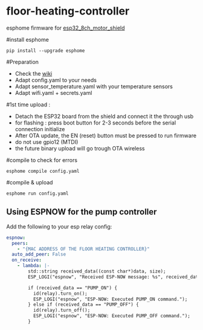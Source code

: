 # floor-heating-controller
esphome firmware for [esp32_8ch_motor_shield](https://github.com/nliaudat/esp32_8ch_motor_shield/)


#install esphome
```
pip install --upgrade esphome
```

#Preparation
* Check the [wiki](https://github.com/nliaudat/floor-heating-controller/wiki)
* Adapt config.yaml to your needs
* Adapt sensor_temperature.yaml with your temperature sensors
* Adapt wifi.yaml + secrets.yaml

#1st time upload : 
* Detach the ESP32 board from the shield and connect it the through usb
* for flashing : press boot button for 2-3 seconds before the serial connection initialize
* After OTA update, the EN (reset) button must be pressed to run firmware
* do not use gpio12 (MTDI)
* the future binary upload will go trough OTA wireless

#compile to check for errors
```
esphome compile config.yaml
```

#compile & upload
```
esphome run config.yaml
```


## Using ESPNOW for the pump controller
Add the following to your esp relay config:

``` yaml
espnow:
  peers:
    - "{MAC ADDRESS OF THE FLOOR HEATING CONTROLLER}"
  auto_add_peer: False
  on_receive:
    - lambda: |-
        std::string received_data((const char*)data, size);
        ESP_LOGI("espnow", "Received ESP-NOW message: %s", received_data.c_str());

        if (received_data == "PUMP_ON") {
          id(relay).turn_on();
          ESP_LOGI("espnow", "ESP-NOW: Executed PUMP_ON command.");
        } else if (received_data == "PUMP_OFF") {
          id(relay).turn_off();
          ESP_LOGI("espnow", "ESP-NOW: Executed PUMP_OFF command.");
        }
```       
